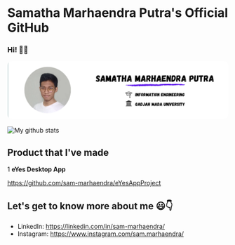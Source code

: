 # Samatha Marhaendra Putra's Official GitHub

### Hi! 👋:grin:

<img src="https://github.com/sam-marhaendra/introduction/blob/main/Photo.png" alt="Samatha Marhaendra Putra" style="border-radius: 10px"/>

![My github stats](https://github-readme-stats.vercel.app/api?username=sam-marhaendra&show_icons=true&theme=tokyonight)

## Product that I've made

1 **eYes Desktop App**

https://github.com/sam-marhaendra/eYesAppProject

## Let's get to know more about me :smiley::point_down:

- LinkedIn: https://linkedin.com/in/sam-marhaendra/
- Instagram: https://www.instagram.com/sam.marhaendra/
